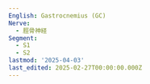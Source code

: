 ```yaml
---
English: Gastrocnemius (GC)
Nerve:
  - 脛骨神経
Segment:
  - S1
  - S2
lastmod: '2025-04-03'
last_edited: 2025-02-27T00:00:00.000Z
---
```




